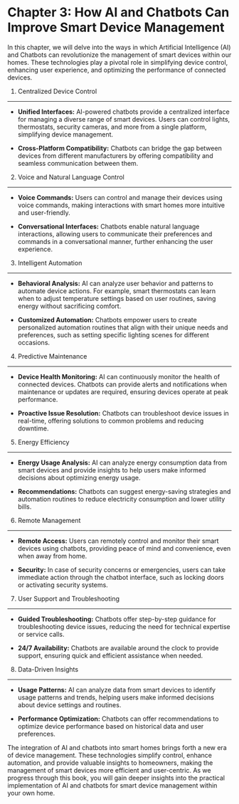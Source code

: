 Chapter 3: How AI and Chatbots Can Improve Smart Device Management
==================================================================

In this chapter, we will delve into the ways in which Artificial Intelligence (AI) and Chatbots can revolutionize the management of smart devices within our homes. These technologies play a pivotal role in simplifying device control, enhancing user experience, and optimizing the performance of connected devices.

1. Centralized Device Control
-----------------------------

* **Unified Interfaces:** AI-powered chatbots provide a centralized interface for managing a diverse range of smart devices. Users can control lights, thermostats, security cameras, and more from a single platform, simplifying device management.

* **Cross-Platform Compatibility:** Chatbots can bridge the gap between devices from different manufacturers by offering compatibility and seamless communication between them.

2. Voice and Natural Language Control
-------------------------------------

* **Voice Commands:** Users can control and manage their devices using voice commands, making interactions with smart homes more intuitive and user-friendly.

* **Conversational Interfaces:** Chatbots enable natural language interactions, allowing users to communicate their preferences and commands in a conversational manner, further enhancing the user experience.

3. Intelligent Automation
-------------------------

* **Behavioral Analysis:** AI can analyze user behavior and patterns to automate device actions. For example, smart thermostats can learn when to adjust temperature settings based on user routines, saving energy without sacrificing comfort.

* **Customized Automation:** Chatbots empower users to create personalized automation routines that align with their unique needs and preferences, such as setting specific lighting scenes for different occasions.

4. Predictive Maintenance
-------------------------

* **Device Health Monitoring:** AI can continuously monitor the health of connected devices. Chatbots can provide alerts and notifications when maintenance or updates are required, ensuring devices operate at peak performance.

* **Proactive Issue Resolution:** Chatbots can troubleshoot device issues in real-time, offering solutions to common problems and reducing downtime.

5. Energy Efficiency
--------------------

* **Energy Usage Analysis:** AI can analyze energy consumption data from smart devices and provide insights to help users make informed decisions about optimizing energy usage.

* **Recommendations:** Chatbots can suggest energy-saving strategies and automation routines to reduce electricity consumption and lower utility bills.

6. Remote Management
--------------------

* **Remote Access:** Users can remotely control and monitor their smart devices using chatbots, providing peace of mind and convenience, even when away from home.

* **Security:** In case of security concerns or emergencies, users can take immediate action through the chatbot interface, such as locking doors or activating security systems.

7. User Support and Troubleshooting
-----------------------------------

* **Guided Troubleshooting:** Chatbots offer step-by-step guidance for troubleshooting device issues, reducing the need for technical expertise or service calls.

* **24/7 Availability:** Chatbots are available around the clock to provide support, ensuring quick and efficient assistance when needed.

8. Data-Driven Insights
-----------------------

* **Usage Patterns:** AI can analyze data from smart devices to identify usage patterns and trends, helping users make informed decisions about device settings and routines.

* **Performance Optimization:** Chatbots can offer recommendations to optimize device performance based on historical data and user preferences.

The integration of AI and chatbots into smart homes brings forth a new era of device management. These technologies simplify control, enhance automation, and provide valuable insights to homeowners, making the management of smart devices more efficient and user-centric. As we progress through this book, you will gain deeper insights into the practical implementation of AI and chatbots for smart device management within your own home.
